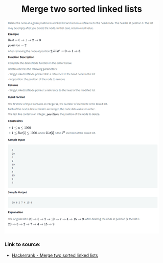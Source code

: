 <h1 align="center">Merge two sorted linked lists</h1>

![alt text](https://github.com/matthew01lokiet/Algorithmic-exercises/blob/main/z_description_images/Linked%20List/delete_a_node_from_a_linked_list.png?raw=true)

### Link to source: 
- <a href="https://www.hackerrank.com/challenges/merge-two-sorted-linked-lists/problem">Hackerrank - Merge two sorted linked lists</a>